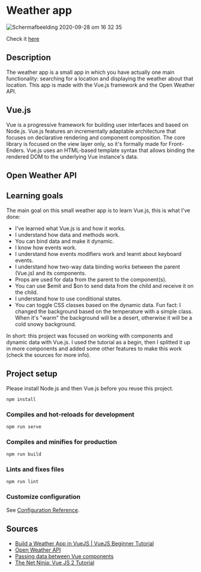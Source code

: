 # Weather app
![Schermafbeelding 2020-09-28 om 16 32 35](https://user-images.githubusercontent.com/45489420/94445855-3c231e00-01a8-11eb-80d7-f3a8c1eab1f1.png)

Check it <a href="https://jenniferslagt.github.io/vue-weather-app/"> here </a>

## Description
The weather app is a small app in which you have actually one main functionality: searching for a location and displaying the weather about that location. This app is made with the Vue.js framework and the Open Weather API. 

## Vue.js
Vue is a progressive framework for building user interfaces and based on Node.js. Vue.js features an incrementally adaptable architecture that focuses on declarative rendering and component composition. The core library is focused on the view layer only, so it's formally made for Front-Enders. Vue.js uses an HTML-based template syntax that allows binding the rendered DOM to the underlying Vue instance's data.  

## Open Weather API

## Learning goals
The main goal on this small weather app is to learn Vue.js, this is what I've done: 
* I've learned what Vue.js is and how it works.
* I understand how data and methods work.
* You can bind data and make it dynamic.
* I know how events work. 
* I understand how events modifiers work and learnt about keyboard events.
* I understand how two-way data binding works between the parent (Vue.js) and its components.
* Props are used for data from the parent to the component(s).
* You can use $emit and $on to send data from the child and receive it on the child.
* I understand how to use conditional states. 
* You can toggle CSS classes based on the dynamic data. Fun fact: I changed the background based on the temperature with a simple class. When it's "warm" the background will be a desert, otherwise it will be a cold snowy background.

In short: this project was focused on working with components and dynamic data with Vue.js. I used the tutorial as a begin, then I splitted it up in more components and added some other features to make this work (check the sources for more info).


## Project setup
Please install Node.js and then Vue.js before you reuse this project.

```
npm install
```

### Compiles and hot-reloads for development
```
npm run serve
```

### Compiles and minifies for production
```
npm run build
```

### Lints and fixes files
```
npm run lint
```

### Customize configuration
See [Configuration Reference](https://cli.vuejs.org/config/).


## Sources
* [Build a Weather App in VueJS | VueJS Beginner Tutorial](https://www.youtube.com/watch?v=JLc-hWsPTUY)
* [Open Weather API](https://openweathermap.org/api)
* [Passing data between Vue components](https://dev-notes.eu/2018/05/passing-data-between-vue-components/#:~:text=Pass%20Data%20from%20Child%20to,the%20data%20value%20to%20pass.)
* [The Net Ninja: Vue JS 2 Tutorial](https://www.youtube.com/watch?v=5LYrN_cAJoA&list=PL4cUxeGkcC9gQcYgjhBoeQH7wiAyZNrYa)

